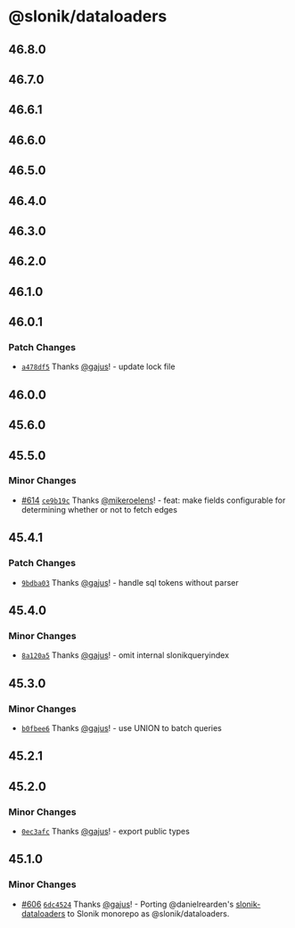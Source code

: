 # @slonik/dataloaders

## 46.8.0

## 46.7.0

## 46.6.1

## 46.6.0

## 46.5.0

## 46.4.0

## 46.3.0

## 46.2.0

## 46.1.0

## 46.0.1

### Patch Changes

- [`a478df5`](https://github.com/gajus/slonik/commit/a478df56482e9f9ee6adc6489d101259c91fa89d) Thanks [@gajus](https://github.com/gajus)! - update lock file

## 46.0.0

## 45.6.0

## 45.5.0

### Minor Changes

- [#614](https://github.com/gajus/slonik/pull/614) [`ce9b19c`](https://github.com/gajus/slonik/commit/ce9b19cdcf23ec2651a1455321d7535c4ef86534) Thanks [@mikeroelens](https://github.com/mikeroelens)! - feat: make fields configurable for determining whether or not to fetch edges

## 45.4.1

### Patch Changes

- [`9bdba03`](https://github.com/gajus/slonik/commit/9bdba030355566d4db7171f495ac9bf05e688870) Thanks [@gajus](https://github.com/gajus)! - handle sql tokens without parser

## 45.4.0

### Minor Changes

- [`8a120a5`](https://github.com/gajus/slonik/commit/8a120a5d7be8895762c2421f040e51b512150ccd) Thanks [@gajus](https://github.com/gajus)! - omit internal slonikqueryindex

## 45.3.0

### Minor Changes

- [`b0fbee6`](https://github.com/gajus/slonik/commit/b0fbee640ca8fea0bcf93eafd2d541fd56341b03) Thanks [@gajus](https://github.com/gajus)! - use UNION to batch queries

## 45.2.1

## 45.2.0

### Minor Changes

- [`0ec3afc`](https://github.com/gajus/slonik/commit/0ec3afcf8ac2d7444cc0844a4347ca110159e958) Thanks [@gajus](https://github.com/gajus)! - export public types

## 45.1.0

### Minor Changes

- [#606](https://github.com/gajus/slonik/pull/606) [`6dc4524`](https://github.com/gajus/slonik/commit/6dc45241dfe1678e79e1db68ef8cf449034d296f) Thanks [@gajus](https://github.com/gajus)! - Porting @danielrearden's [slonik-dataloaders](https://github.com/danielrearden/slonik-dataloaders) to Slonik monorepo as @slonik/dataloaders.
